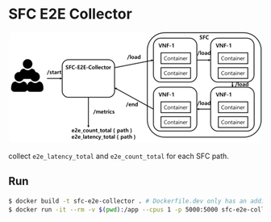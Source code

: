 # SFC E2E Collector

<div align="center">

  ![thumbnail](/assets/images/collector.png)

</div>

collect `e2e_latency_total` and `e2e_count_total` for each SFC path.

## Run

```bash
$ docker build -t sfc-e2e-collector . # Dockerfile.dev only has an additional --reload tag when run. (for hot-reload)
$ docker run -it --rm -v $(pwd):/app --cpus 1 -p 5000:5000 sfc-e2e-collector
```
